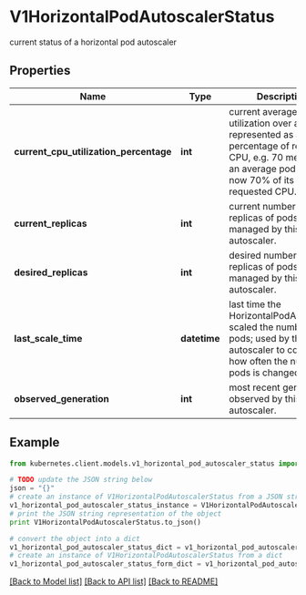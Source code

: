 # V1HorizontalPodAutoscalerStatus

current status of a horizontal pod autoscaler

## Properties
Name | Type | Description | Notes
------------ | ------------- | ------------- | -------------
**current_cpu_utilization_percentage** | **int** | current average CPU utilization over all pods, represented as a percentage of requested CPU, e.g. 70 means that an average pod is using now 70% of its requested CPU. | [optional] 
**current_replicas** | **int** | current number of replicas of pods managed by this autoscaler. | 
**desired_replicas** | **int** | desired number of replicas of pods managed by this autoscaler. | 
**last_scale_time** | **datetime** | last time the HorizontalPodAutoscaler scaled the number of pods; used by the autoscaler to control how often the number of pods is changed. | [optional] 
**observed_generation** | **int** | most recent generation observed by this autoscaler. | [optional] 

## Example

```python
from kubernetes.client.models.v1_horizontal_pod_autoscaler_status import V1HorizontalPodAutoscalerStatus

# TODO update the JSON string below
json = "{}"
# create an instance of V1HorizontalPodAutoscalerStatus from a JSON string
v1_horizontal_pod_autoscaler_status_instance = V1HorizontalPodAutoscalerStatus.from_json(json)
# print the JSON string representation of the object
print V1HorizontalPodAutoscalerStatus.to_json()

# convert the object into a dict
v1_horizontal_pod_autoscaler_status_dict = v1_horizontal_pod_autoscaler_status_instance.to_dict()
# create an instance of V1HorizontalPodAutoscalerStatus from a dict
v1_horizontal_pod_autoscaler_status_form_dict = v1_horizontal_pod_autoscaler_status.from_dict(v1_horizontal_pod_autoscaler_status_dict)
```
[[Back to Model list]](../README.md#documentation-for-models) [[Back to API list]](../README.md#documentation-for-api-endpoints) [[Back to README]](../README.md)


